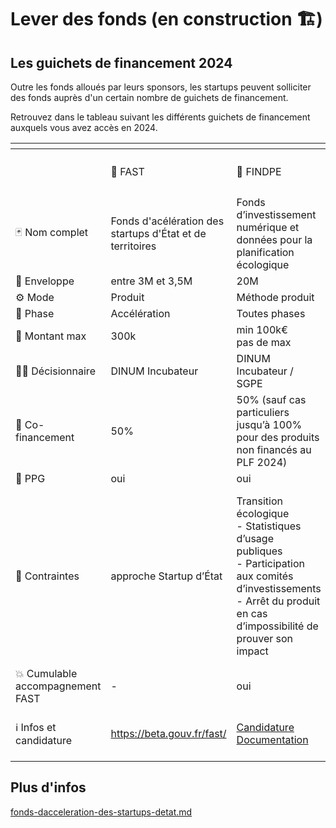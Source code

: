 # Lever des fonds (en construction 🏗️)

## Les guichets de financement 2024

Outre les fonds alloués par leurs sponsors, les startups peuvent solliciter des fonds auprès d'un certain nombre de guichets de financement.

Retrouvez dans le tableau suivant les différents guichets de financement auxquels vous avez accès en 2024.

<table data-header-hidden><thead><tr><th></th><th></th><th></th><th></th><th></th><th></th><th data-hidden></th></tr></thead><tbody><tr><td></td><td><span data-gb-custom-inline data-tag="emoji" data-code="1f680">🚀</span> FAST</td><td><span data-gb-custom-inline data-tag="emoji" data-code="1f331">🌱</span> FINDPE </td><td><span data-gb-custom-inline data-tag="emoji" data-code="1f4ca">📊</span> FTAP DATA</td><td><span data-gb-custom-inline data-tag="emoji" data-code="2601">☁️</span> FTAP Produits interministériels</td><td><span data-gb-custom-inline data-tag="emoji" data-code="267f">♿</span> Guichet Accessibilité / Design</td><td><span data-gb-custom-inline data-tag="emoji" data-code="1f3db">🏛️</span> FTAP</td></tr><tr><td><span data-gb-custom-inline data-tag="emoji" data-code="1f0cf">🃏</span> Nom complet</td><td>Fonds d'acélération des startups d'État et de territoires</td><td>Fonds d’investissement numérique et données pour la planification écologique</td><td>Fonds de transformation de l'action publique volet Données</td><td>Fonds de transformation de l'action publique pour les produits interministériels</td><td>Guichet Accessibilité / Design</td><td>Fonds de transformation de l'action publique</td></tr><tr><td><span data-gb-custom-inline data-tag="emoji" data-code="1f4e9">📩</span> Enveloppe</td><td>entre 3M et 3,5M</td><td>20M</td><td>3,3M (potentiellement 4,8M)</td><td>1M</td><td>7M en 2024</td><td>30M</td></tr><tr><td><span data-gb-custom-inline data-tag="emoji" data-code="2699">⚙️</span> Mode</td><td>Produit</td><td>Méthode produit</td><td>Produit</td><td>Produit</td><td>Projet ou produit</td><td>Projet ou produit</td></tr><tr><td><span data-gb-custom-inline data-tag="emoji" data-code="1f4f6">📶</span> Phase</td><td>Accélération</td><td>Toutes phases</td><td>Toutes phases</td><td>Toutes phases</td><td>Toutes phases</td><td>Construction / Autres</td></tr><tr><td><span data-gb-custom-inline data-tag="emoji" data-code="1f90c">🤌</span> Montant max</td><td>300k</td><td>min 100k€<br>pas de max</td><td>entre 100k€ et 1M€</td><td>non renseigné</td><td>min 50k ; max 500k (refinancement possible)</td><td>sans min ni max</td></tr><tr><td><span data-gb-custom-inline data-tag="emoji" data-code="1f9d1-2696">🧑‍⚖️</span> Décisionnaire</td><td>DINUM Incubateur</td><td>DINUM Incubateur  / SGPE</td><td>DINUM (/ DITP)</td><td>DINUM Opérateur</td><td>DINUM</td><td>DITP (/ DB / DINUM / MTEFP)</td></tr><tr><td><span data-gb-custom-inline data-tag="emoji" data-code="1f91d">🤝</span> Co-financement</td><td>50%</td><td>50% (sauf cas particuliers jusqu’à 100% pour des produits non financés au PLF 2024)</td><td>50% + RH</td><td>50% + RH</td><td>100%</td><td>50% + RH</td></tr><tr><td><span data-gb-custom-inline data-tag="emoji" data-code="1f4dc">📜</span> PPG</td><td>oui</td><td>oui</td><td>oui</td><td>non</td><td>oui</td><td>oui</td></tr><tr><td><span data-gb-custom-inline data-tag="emoji" data-code="1f6a6">🚦</span> Contraintes</td><td>approche Startup d’État</td><td>Transition écologique<br>- Statistiques d’usage publiques<br>- Participation aux comités d’investissements<br>- Arrêt du produit en cas d’impossibilité de prouver son impact</td><td>Data (surtout IA)<br>ROI (produit et rediffusion de données) / Service de l’État et opérateurs mentionnés dans le jaune budgétaire</td><td>Communs numériques, produits interministériels (ex : France Transfert, Webinaire de l’État, etc)<br>ROI / Service de l’État et opérateurs mentionnés dans le jaune budgétaire</td><td>Amélioration de l'accessibilité et du design</td><td>ROI / Service de l’État et opérateurs mentionnés dans le jaune budgétaire</td></tr><tr><td><span data-gb-custom-inline data-tag="emoji" data-code="1f4a5">💥</span> Cumulable accompagnement FAST</td><td>-</td><td>oui</td><td>oui</td><td>non</td><td>oui</td><td>oui</td></tr><tr><td><span data-gb-custom-inline data-tag="emoji" data-code="2139">ℹ️</span> Infos et candidature</td><td><a href="https://beta.gouv.fr/fast/">https://beta.gouv.fr/fast/</a></td><td><a href="https://www.demarches-simplifiees.fr/commencer/findpe">Candidature</a> <br><a href="https://documentation.beta.numerique.gouv.fr/s/findpe">Documentation</a><br></td><td><a href="https://www.numerique.gouv.fr/services/guichet-financement-exploitation-valorisation-des-donnees/">https://www.numerique.gouv.fr/services/guichet-financement-exploitation-valorisation-des-donnees/</a></td><td>Bientôt disponible</td><td><a href="https://www.demarches-simplifiees.fr/commencer/guichet-design-et-accessibilite-des-produits-et-se">https://www.demarches-simplifiees.fr/commencer/guichet-design-et-accessibilite-des-produits-et-se</a></td><td><a href="https://www.modernisation.gouv.fr/transformer-laction-publique/fonds-pour-la-transformation-de-laction-publique">https://www.modernisation.gouv.fr/transformer-laction-publique/fonds-pour-la-transformation-de-laction-publique</a></td></tr></tbody></table>

## Plus d'infos

[fonds-dacceleration-des-startups-detat.md](../la-vie-dune-se/acceleration/fonds-dacceleration-des-startups-detat.md "mention")
